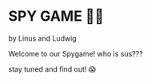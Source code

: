# SPY GAME 😶‍🌫️
by Linus and Ludwig

Welcome to our Spygame!
 who is sus???

stay tuned and find out! 😱
